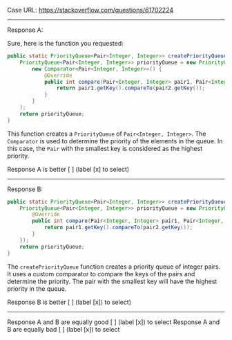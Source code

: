 Case URL: https://stackoverflow.com/questions/61702224

------
Response A:

Sure, here is the function you requested:

```java
public static PriorityQueue<Pair<Integer, Integer>> createPriorityQueue() {
    PriorityQueue<Pair<Integer, Integer>> priorityQueue = new PriorityQueue<>(
        new Comparator<Pair<Integer, Integer>>() {
            @Override
            public int compare(Pair<Integer, Integer> pair1, Pair<Integer, Integer> pair2) {
                return pair1.getKey().compareTo(pair2.getKey());
            }
        }
    );
    return priorityQueue;
}
```

This function creates a `PriorityQueue` of `Pair<Integer, Integer>`. The `Comparator` is used to determine the priority of the elements in the queue. In this case, the `Pair` with the smallest key is considered as the highest priority.

Response A is better [ ] (label [x] to select)

-------
Response B:


```java
public static PriorityQueue<Pair<Integer, Integer>> createPriorityQueue() {
    PriorityQueue<Pair<Integer, Integer>> priorityQueue = new PriorityQueue<>(new Comparator<Pair<Integer, Integer>>() {
        @Override
        public int compare(Pair<Integer, Integer> pair1, Pair<Integer, Integer> pair2) {
            return pair1.getKey().compareTo(pair2.getKey());
        }
    });
    return priorityQueue;
}
```
The `createPriorityQueue` function creates a priority queue of integer pairs. It uses a custom comparator to compare the keys of the pairs and determine the priority. The pair with the smallest key will have the highest priority in the queue.

Response B is better [ ] (label [x]) to select)

-------

Response A and B are equally good [ ] (label [x]) to select
Response A and B are equally bad [ ] (label [x]) to select
